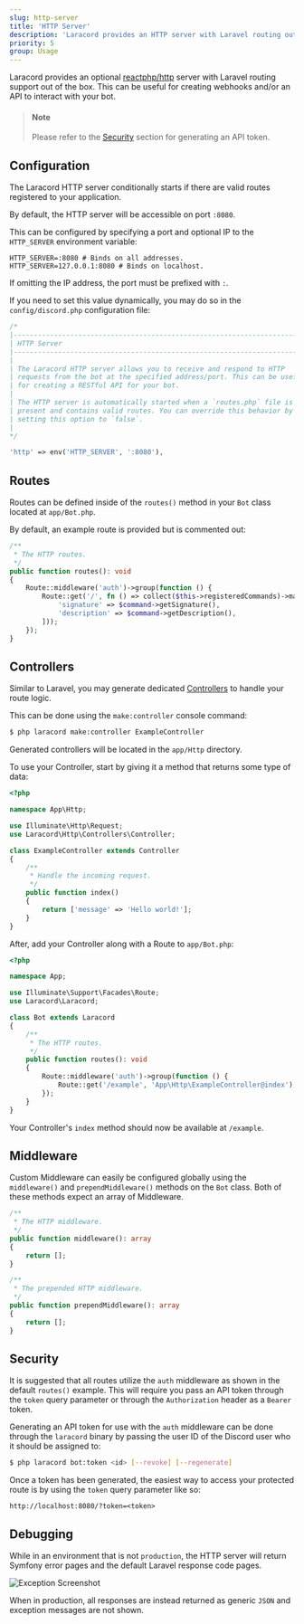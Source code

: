 ```yaml
---
slug: http-server
title: 'HTTP Server'
description: 'Laracord provides an HTTP server with Laravel routing out of the box.'
priority: 5
group: Usage
---
```


Laracord provides an optional [reactphp/http](https://github.com/reactphp/http) server with Laravel routing support out of the box. This can be useful for creating webhooks and/or an API to interact with your bot.

> #### Note
>
> Please refer to the [Security](#content-security) section for generating an API token.

## Configuration

The Laracord HTTP server conditionally starts if there are valid routes registered to your application.

By default, the HTTP server will be accessible on port `:8080`.

This can be configured by specifying a port and optional IP to the `HTTP_SERVER` environment variable:

```env
HTTP_SERVER=:8080 # Binds on all addresses.
HTTP_SERVER=127.0.0.1:8080 # Binds on localhost.
```

If omitting the IP address, the port must be prefixed with `:`.

If you need to set this value dynamically, you may do so in the `config/discord.php` configuration file:

```php
/*
|--------------------------------------------------------------------------
| HTTP Server
|--------------------------------------------------------------------------
|
| The Laracord HTTP server allows you to receive and respond to HTTP
| requests from the bot at the specified address/port. This can be useful
| for creating a RESTful API for your bot.
|
| The HTTP server is automatically started when a `routes.php` file is
| present and contains valid routes. You can override this behavior by
| setting this option to `false`.
|
*/

'http' => env('HTTP_SERVER', ':8080'),
```

## Routes

Routes can be defined inside of the `routes()` method in your `Bot` class located at `app/Bot.php`.

By default, an example route is provided but is commented out:

```php
/**
 * The HTTP routes.
 */
public function routes(): void
{
    Route::middleware('auth')->group(function () {
        Route::get('/', fn () => collect($this->registeredCommands)->map(fn ($command) => [
            'signature' => $command->getSignature(),
            'description' => $command->getDescription(),
        ]));
    });
}
```

## Controllers

Similar to Laravel, you may generate dedicated [Controllers](https://laravel.com/docs/10.x/controllers) to handle your route logic.

This can be done using the `make:controller` console command:

```sh
$ php laracord make:controller ExampleController
```

Generated controllers will be located in the `app/Http` directory.

To use your Controller, start by giving it a method that returns some type of data:

```php
<?php

namespace App\Http;

use Illuminate\Http\Request;
use Laracord\Http\Controllers\Controller;

class ExampleController extends Controller
{
    /**
     * Handle the incoming request.
     */
    public function index()
    {
        return ['message' => 'Hello world!'];
    }
}
```

After, add your Controller along with a Route to `app/Bot.php`:

```php
<?php

namespace App;

use Illuminate\Support\Facades\Route;
use Laracord\Laracord;

class Bot extends Laracord
{
    /**
     * The HTTP routes.
     */
    public function routes(): void
    {
        Route::middleware('auth')->group(function () {
            Route::get('/example', 'App\Http\ExampleController@index');
        });
    }
}
```

Your Controller's `index` method should now be available at `/example`.

## Middleware

Custom Middleware can easily be configured globally using the `middleware()` and `prependMiddleware()` methods on the `Bot` class. Both of these methods expect an array of Middleware.

```php
/**
 * The HTTP middleware.
 */
public function middleware(): array
{
    return [];
}

/**
 * The prepended HTTP middleware.
 */
public function prependMiddleware(): array
{
    return [];
}
```

## Security

It is suggested that all routes utilize the `auth` middleware as shown in the default `routes()` example. This will require you pass an API token through the `token` query parameter or through the `Authorization` header as a `Bearer` token.

Generating an API token for use with the `auth` middleware can be done through the `laracord` binary by passing the user ID of the Discord user who it should be assigned to:

```sh
$ php laracord bot:token <id> [--revoke] [--regenerate]
```

Once a token has been generated, the easiest way to access your protected route is by using the `token` query parameter like so:

```
http://localhost:8080/?token=<token>
```

## Debugging

While in an environment that is not `production`, the HTTP server will return Symfony error pages and the default Laravel response code pages.

![Exception Screenshot](/images/http-server-exception.png)

When in production, all responses are instead returned as generic `JSON` and exception messages are not shown.
